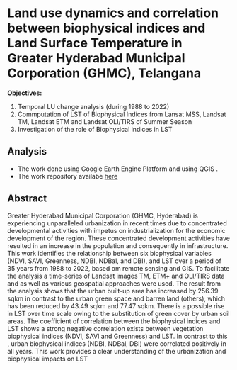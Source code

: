 
# Land use dynamics and correlation between biophysical indices and Land Surface Temperature in Greater Hyderabad Municipal Corporation (GHMC), Telangana

**Objectives:** 
1. Temporal LU change analysis (during 1988 to 2022)
2. Commputation of LST of Biophysical Indices from Lansat MSS, Landsat TM, Landsat                    ETM and Landsat OLI/TIRS of Summer Season  
3. Investigation of the role of Biophysical indices in LST

## Analysis
- The work done using Google Earth Engine Platform and using QGIS .
- The work repository availabe [here](https://code.earthengine.google.co.in/?accept_repo=users/b171905/GEE_Practical)

## Abstract
Greater Hyderabad Municipal Corporation (GHMC, Hyderabad) is experiencing unparalleled urbanization in recent times due to concentrated developmental activities with impetus on industrialization for the economic development of the region. These concentrated development activities have resulted in an increase in the population and consequently in infrastructure. This work identifies the relationship between six biophysical variables (NDVI, SAVI, Greenness, NDBI, NDBal, and DBI), and LST over a period of 35 years from 1988 to 2022, based om remote sensing and GIS. To facilitate the analysis a time-series of Landsat images TM, ETM+ and OLI/TIRS data and as well as various geospatial approaches were used. The result from the analysis shows that the urban built-up area has increased by 256.39 sqkm in contrast to the urban green space and barren land (others), which has been reduced by 43.49 sqkm and 77.47 sqkm. There is a possible rise in LST over time scale owing to the substitution of green cover by urban soil areas. The coefficient of correlation between the biophysical indices and LST shows a strong negative correlation exists between  vegetation biophysical indices (NDVI, SAVI and Greenness) and LST. In contrast to this , urban biophysical indices (NDBI, NDBal, DBI) were correlated positively in all years. This work provides a clear understanding of the urbanization and biophysical impacts on LST



